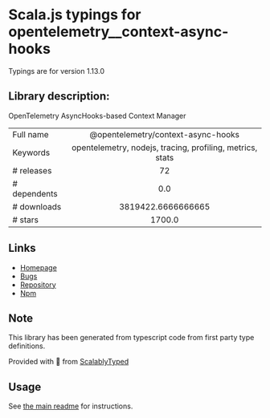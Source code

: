 
# Scala.js typings for opentelemetry__context-async-hooks

Typings are for version 1.13.0

## Library description:
OpenTelemetry AsyncHooks-based Context Manager

|                    |                 |
| ------------------ | :-------------: |
| Full name          | @opentelemetry/context-async-hooks |
| Keywords           | opentelemetry, nodejs, tracing, profiling, metrics, stats |
| # releases         | 72 |
| # dependents       | 0.0 |
| # downloads        | 3819422.6666666665 |
| # stars            | 1700.0 |

## Links
- [Homepage](https://github.com/open-telemetry/opentelemetry-js/tree/main/packages/opentelemetry-context-async-hooks)
- [Bugs](https://github.com/open-telemetry/opentelemetry-js/issues)
- [Repository](https://github.com/open-telemetry/opentelemetry-js)
- [Npm](https://www.npmjs.com/package/%40opentelemetry%2Fcontext-async-hooks)
    


## Note
This library has been generated from typescript code from first party type definitions.

Provided with :purple_heart: from [ScalablyTyped](https://github.com/oyvindberg/ScalablyTyped)

## Usage
See [the main readme](../../readme.md) for instructions.



